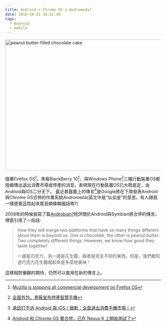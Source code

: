 ```yaml
---
title: Android + Chrome OS = Andromeda?
date: 2016-10-01 10:32:48
tags:
  - Android
  - mobile
---
```


<a data-flickr-embed="true"  href="https://www.flickr.com/photos/notahipster/4600503144/in/photostream/" title="peanut butter-filled chocolate cake"><img src="https://c1.staticflickr.com/2/1359/4600503144_8c91bce43c_z.jpg" width="640" height="426" alt="peanut butter-filled chocolate cake"></a>

隨著Firefox OS[^1]，黑莓BlackBerry 10[^2]，與Windows Phone[^3]三種行動裝置OS都陸續傳出退出消費市場或停產的消息，表明現在行動裝置OS已大勢底定，由Android與iOS二分天下。
最近甚囂塵上的傳言[^4]是Google將在下周發表Android與Chrome OS合併的作業系統Andromeda(英文中是"仙女座"的意思。有人跟我一樣感覺這唸起來尾音頗像韓國話嗎?)

2008年的時候我寫了篇[Androbian?](https://blog.gasolin.idv.tw/2008/07/26/Androbian/)短評關於Android與Symbian將合併的傳言。裡面引用了一段話:

> How they will merge two platforms that have so many things different about them is beyond us. 
> One is chocolate, the other is peanut butter. Two completely different things. However, we know how good they taste together!
> 
> 一邊是巧克力，另一邊是花生醬，兩者是完全不同的東西。但是，我們都知道巧克力花生醬嚐起來是多麼地美味！

這樣相對樂觀的期待，仍然可以套用在新的傳言上。

[^1]: [Mozilla is stopping all commercial development on Firefox OS](http://www.pcworld.com/article/3124563/open-source-tools/mozilla-is-stopping-all-commercial-development-on-firefox-os.html)
[^2]: [全面外包，黑莓宣布停產智慧手機](http://www.chinatimes.com/realtimenews/20160929002813-260410)
[^3]: [承認打不過 Android 與 iOS！微軟：全面退出消費手機市場！](http://3c.ltn.com.tw/news/26619)
[^4]: [Android 和 Chrome OS 要合併，已在 Nexus 9 上開始測試了](http://technews.tw/2016/09/27/google-andromeda-hybrid-androidchrome-os-tested-on-nexus-9/)

